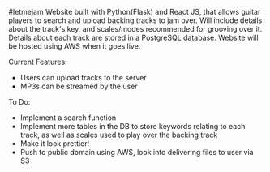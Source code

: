 #letmejam
Website built with Python(Flask) and React JS, that allows guitar players to search and upload backing tracks to jam over. Will include details about the track's key, and scales/modes recommended for grooving over it. Details about each track are stored in a PostgreSQL database. Website will be hosted using AWS when it goes live.

Current Features:
* Users can upload tracks to the server
* MP3s can be streamed by the user

To Do:
* Implement a search function
* Implement more tables in the DB to store keywords relating to each track, as well as scales used to play over the backing track
* Make it look prettier!
* Push to public domain using AWS, look into delivering files to user via S3
